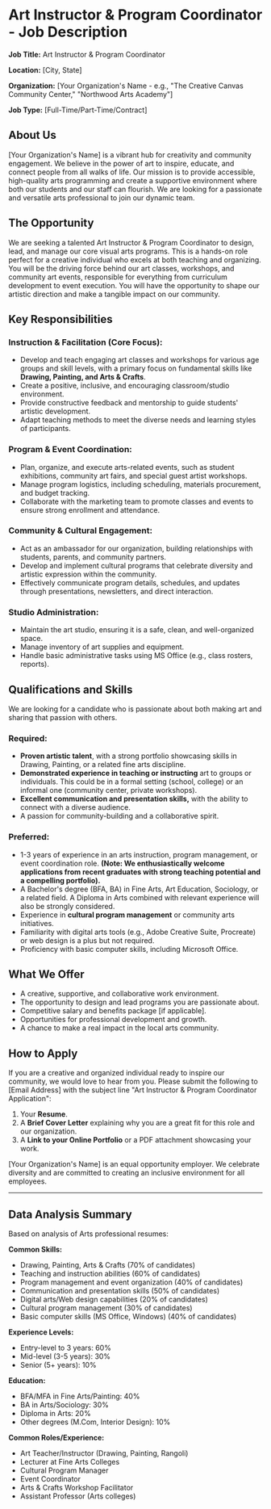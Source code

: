 # Art Instructor & Program Coordinator - Job Description

**Job Title:** Art Instructor & Program Coordinator

**Location:** [City, State]

**Organization:** [Your Organization's Name - e.g., "The Creative Canvas Community Center," "Northwood Arts Academy"]

**Job Type:** [Full-Time/Part-Time/Contract]

## About Us

[Your Organization's Name] is a vibrant hub for creativity and community engagement. We believe in the power of art to inspire, educate, and connect people from all walks of life. Our mission is to provide accessible, high-quality arts programming and create a supportive environment where both our students and our staff can flourish. We are looking for a passionate and versatile arts professional to join our dynamic team.

## The Opportunity

We are seeking a talented Art Instructor & Program Coordinator to design, lead, and manage our core visual arts programs. This is a hands-on role perfect for a creative individual who excels at both teaching and organizing. You will be the driving force behind our art classes, workshops, and community art events, responsible for everything from curriculum development to event execution. You will have the opportunity to shape our artistic direction and make a tangible impact on our community.

## Key Responsibilities

### Instruction & Facilitation (Core Focus):
- Develop and teach engaging art classes and workshops for various age groups and skill levels, with a primary focus on fundamental skills like **Drawing, Painting, and Arts & Crafts**.
- Create a positive, inclusive, and encouraging classroom/studio environment.
- Provide constructive feedback and mentorship to guide students' artistic development.
- Adapt teaching methods to meet the diverse needs and learning styles of participants.

### Program & Event Coordination:
- Plan, organize, and execute arts-related events, such as student exhibitions, community art fairs, and special guest artist workshops.
- Manage program logistics, including scheduling, materials procurement, and budget tracking.
- Collaborate with the marketing team to promote classes and events to ensure strong enrollment and attendance.

### Community & Cultural Engagement:
- Act as an ambassador for our organization, building relationships with students, parents, and community partners.
- Develop and implement cultural programs that celebrate diversity and artistic expression within the community.
- Effectively communicate program details, schedules, and updates through presentations, newsletters, and direct interaction.

### Studio Administration:
- Maintain the art studio, ensuring it is a safe, clean, and well-organized space.
- Manage inventory of art supplies and equipment.
- Handle basic administrative tasks using MS Office (e.g., class rosters, reports).

## Qualifications and Skills

We are looking for a candidate who is passionate about both making art and sharing that passion with others.

### Required:
- **Proven artistic talent**, with a strong portfolio showcasing skills in Drawing, Painting, or a related fine arts discipline.
- **Demonstrated experience in teaching or instructing** art to groups or individuals. This could be in a formal setting (school, college) or an informal one (community center, private workshops).
- **Excellent communication and presentation skills,** with the ability to connect with a diverse audience.
- A passion for community-building and a collaborative spirit.

### Preferred:
- 1-3 years of experience in an arts instruction, program management, or event coordination role. **(Note: We enthusiastically welcome applications from recent graduates with strong teaching potential and a compelling portfolio).**
- A Bachelor's degree (BFA, BA) in Fine Arts, Art Education, Sociology, or a related field. A Diploma in Arts combined with relevant experience will also be strongly considered.
- Experience in **cultural program management** or community arts initiatives.
- Familiarity with digital arts tools (e.g., Adobe Creative Suite, Procreate) or web design is a plus but not required.
- Proficiency with basic computer skills, including Microsoft Office.

## What We Offer

- A creative, supportive, and collaborative work environment.
- The opportunity to design and lead programs you are passionate about.
- Competitive salary and benefits package [if applicable].
- Opportunities for professional development and growth.
- A chance to make a real impact in the local arts community.

## How to Apply

If you are a creative and organized individual ready to inspire our community, we would love to hear from you. Please submit the following to [Email Address] with the subject line "Art Instructor & Program Coordinator Application":

1. Your **Resume**.
2. A **Brief Cover Letter** explaining why you are a great fit for this role and our organization.
3. A **Link to your Online Portfolio** or a PDF attachment showcasing your work.

[Your Organization's Name] is an equal opportunity employer. We celebrate diversity and are committed to creating an inclusive environment for all employees.

---

## Data Analysis Summary

Based on analysis of Arts professional resumes:

**Common Skills:**
- Drawing, Painting, Arts & Crafts (70% of candidates)
- Teaching and instruction abilities (60% of candidates)
- Program management and event organization (40% of candidates)
- Communication and presentation skills (50% of candidates)
- Digital arts/Web design capabilities (20% of candidates)
- Cultural program management (30% of candidates)
- Basic computer skills (MS Office, Windows) (40% of candidates)

**Experience Levels:**
- Entry-level to 3 years: 60%
- Mid-level (3-5 years): 30%
- Senior (5+ years): 10%

**Education:**
- BFA/MFA in Fine Arts/Painting: 40%
- BA in Arts/Sociology: 30%
- Diploma in Arts: 20%
- Other degrees (M.Com, Interior Design): 10%

**Common Roles/Experience:**
- Art Teacher/Instructor (Drawing, Painting, Rangoli)
- Lecturer at Fine Arts Colleges
- Cultural Program Manager
- Event Coordinator
- Arts & Crafts Workshop Facilitator
- Assistant Professor (Arts colleges)